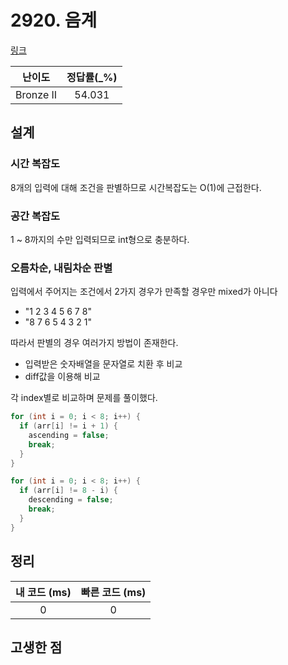# 2920. 음계

[링크](https://www.acmicpc.net/problem/2920)

|  난이도   | 정답률(\_%) |
| :-------: | :---------: |
| Bronze II |   54.031    |

## 설계

### 시간 복잡도

8개의 입력에 대해 조건을 판별하므로 시간복잡도는 O(1)에 근접한다.

### 공간 복잡도

1 ~ 8까지의 수만 입력되므로 int형으로 충분하다.

### 오름차순, 내림차순 판별

입력에서 주어지는 조건에서 2가지 경우가 만족할 경우만 mixed가 아니다

- "1 2 3 4 5 6 7 8"
- "8 7 6 5 4 3 2 1"

따라서 판별의 경우 여러가지 방법이 존재한다.

- 입력받은 숫자배열을 문자열로 치환 후 비교
- diff값을 이용해 비교

각 index별로 비교하며 문제를 풀이했다.

```cpp
for (int i = 0; i < 8; i++) {
  if (arr[i] != i + 1) {
    ascending = false;
    break;
  }
}

for (int i = 0; i < 8; i++) {
  if (arr[i] != 8 - i) {
    descending = false;
    break;
  }
}
```

## 정리

| 내 코드 (ms) | 빠른 코드 (ms) |
| :----------: | :------------: |
|      0       |       0        |

## 고생한 점
